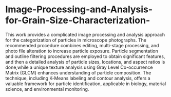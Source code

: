 # Image-Processing-and-Analysis-for-Grain-Size-Characterization-

This work provides a complicated image processing and analysis approach for the categorization of particles in microscope photographs. The recommended procedure combines editing, multi-stage processing, and photo file alteration to increase particle exposure. Particle segmentation and outline filtering procedures are employed to obtain significant features, and then a detailed analysis of particle sizes, locations, and aspect ratios is done,while a unique texture analysis using Gray Level Co-occurrence Matrix (GLCM) enhances understanding of particle composition. The technique, including K-Means labeling and contour analysis, offers a valuable framework for particle identification, applicable in biology, material science, and environmental monitoring.


